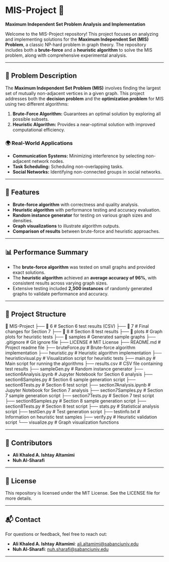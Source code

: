# MIS-Project 🚀  
**Maximum Independent Set Problem Analysis and Implementation**  

Welcome to the MIS-Project repository! This project focuses on analyzing and implementing solutions for the **Maximum Independent Set (MIS) Problem**, a classic NP-hard problem in graph theory. The repository includes both a **brute-force** and a **heuristic algorithm** to solve the MIS problem, along with comprehensive experimental analysis.

---

## 📜 Problem Description  
The **Maximum Independent Set Problem (MIS)** involves finding the largest set of mutually non-adjacent vertices in a given graph. This project addresses both the **decision problem** and the **optimization problem** for MIS using two different algorithms:  
1. **Brute-Force Algorithm:** Guarantees an optimal solution by exploring all possible subsets.  
2. **Heuristic Algorithm:** Provides a near-optimal solution with improved computational efficiency.  

### 🌍 Real-World Applications  
- **Communication Systems:** Minimizing interference by selecting non-adjacent network nodes.  
- **Task Scheduling:** Scheduling non-overlapping tasks.  
- **Social Networks:** Identifying non-connected groups in social networks.  

---

## 🚀 Features  
- **Brute-force algorithm** with correctness and quality analysis.  
- **Heuristic algorithm** with performance testing and accuracy evaluation.  
- **Random instance generator** for testing on various graph sizes and densities.  
- **Graph visualizations** to illustrate algorithm outputs.  
- **Comparison of results** between brute-force and heuristic approaches.

---

## 📊 Performance Summary  
- The **brute-force algorithm** was tested on small graphs and provided exact solutions.  
- The **heuristic algorithm** achieved an **average accuracy of 96%**, with consistent results across varying graph sizes.  
- Extensive testing included **2,500 instances** of randomly generated graphs to validate performance and accuracy.  

---

## 📁 Project Structure  
📂 MIS-Project ├── 📂 6 # Section 6 test results (CSV) ├── 📂 7 # Final changes for Section 7 ├── 📂 8 # Section 8 test results ├── 📂 plots # Graph plots for heuristic tests ├── 📂 samples # Generated sample graphs ├── .gitignore # Git ignore file ├── LICENSE # MIT License ├── README.md # Project readme file ├── bruteForce.py # Brute-force algorithm implementation ├── heuristic.py # Heuristic algorithm implementation ├── heuristicvisual.py # Visualization script for heuristic tests ├── main.py # Main script for running the algorithms ├── results.csv # CSV file containing test results ├── sampleGen.py # Random instance generator ├── section6Analysis.ipynb # Jupyter Notebook for Section 6 analysis ├── section6Samples.py # Section 6 sample generation script ├── section6Tests.py # Section 6 test script ├── section7Analysis.ipynb # Jupyter Notebook for Section 7 analysis ├── section7Samples.py # Section 7 sample generation script ├── section7Tests.py # Section 7 test script ├── section8Samples.py # Section 8 sample generation script ├── section8Tests.py # Section 8 test script ├── stats.py # Statistical analysis script ├── testGen.py # Test generation script ├── testinfo.txt # Information on heuristic test samples ├── verify.py # Heuristic validation script └── visualize.py # Graph visualization functions

---

## 🤝 Contributors  
- **Ali Khaled A. Ishtay Altamimi**  
- **Nuh Al-Sharafi**  

---

## 📜 License  
This repository is licensed under the MIT License. See the LICENSE file for more details.

---

## 📬 Contact  
For questions or feedback, feel free to reach out:  
- **Ali Khaled A. Ishtay Altamimi**: ali.altamimi@sabanciuniv.edu  
- **Nuh Al-Sharafi**: nuh.sharafi@sabanciuniv.edu  

---
